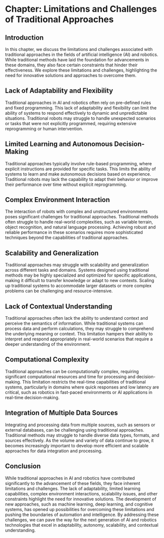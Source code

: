 Chapter: Limitations and Challenges of Traditional Approaches
=============================================================

Introduction
------------

In this chapter, we discuss the limitations and challenges associated with traditional approaches in the fields of artificial intelligence (AI) and robotics. While traditional methods have laid the foundation for advancements in these domains, they also face certain constraints that hinder their effectiveness. We explore these limitations and challenges, highlighting the need for innovative solutions and approaches to overcome them.

Lack of Adaptability and Flexibility
------------------------------------

Traditional approaches in AI and robotics often rely on pre-defined rules and fixed programming. This lack of adaptability and flexibility can limit the ability of systems to respond effectively to dynamic and unpredictable situations. Traditional robots may struggle to handle unexpected scenarios or tasks that were not explicitly programmed, requiring extensive reprogramming or human intervention.

Limited Learning and Autonomous Decision-Making
-----------------------------------------------

Traditional approaches typically involve rule-based programming, where explicit instructions are provided for specific tasks. This limits the ability of systems to learn and make autonomous decisions based on experience. Traditional robots may lack the capability to adapt their behavior or improve their performance over time without explicit reprogramming.

Complex Environment Interaction
-------------------------------

The interaction of robots with complex and unstructured environments poses significant challenges for traditional approaches. Traditional methods often struggle to handle real-world complexities, such as variable terrain, object recognition, and natural language processing. Achieving robust and reliable performance in these scenarios requires more sophisticated techniques beyond the capabilities of traditional approaches.

Scalability and Generalization
------------------------------

Traditional approaches may struggle with scalability and generalization across different tasks and domains. Systems designed using traditional methods may be highly specialized and optimized for specific applications, making it difficult to transfer knowledge or adapt to new contexts. Scaling up traditional systems to accommodate larger datasets or more complex problems can be challenging and resource-intensive.

Lack of Contextual Understanding
--------------------------------

Traditional approaches often lack the ability to understand context and perceive the semantics of information. While traditional systems can process data and perform calculations, they may struggle to comprehend the underlying meaning or context. This limitation hampers their ability to interpret and respond appropriately in real-world scenarios that require a deeper understanding of the environment.

Computational Complexity
------------------------

Traditional approaches can be computationally complex, requiring significant computational resources and time for processing and decision-making. This limitation restricts the real-time capabilities of traditional systems, particularly in domains where quick responses and low latency are critical, such as robotics in fast-paced environments or AI applications in real-time decision-making.

Integration of Multiple Data Sources
------------------------------------

Integrating and processing data from multiple sources, such as sensors or external databases, can be challenging using traditional approaches. Traditional methods may struggle to handle diverse data types, formats, and sources effectively. As the volume and variety of data continue to grow, it becomes increasingly important to develop more efficient and scalable approaches for data integration and processing.

Conclusion
----------

While traditional approaches in AI and robotics have contributed significantly to the advancement of these fields, they face inherent limitations and challenges. The lack of adaptability, limited learning capabilities, complex environment interactions, scalability issues, and other constraints highlight the need for innovative solutions. The development of new approaches, such as machine learning, deep learning, and cognitive systems, has opened up possibilities for overcoming these limitations and pushing the boundaries of automation and intelligence. By addressing these challenges, we can pave the way for the next generation of AI and robotics technologies that excel in adaptability, autonomy, scalability, and contextual understanding.
